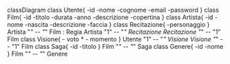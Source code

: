 classDiagram
class Utente{
	-id
	-nome
	-cognome
	-email
	-password
}
class Film{
	-id
	-titolo
	-durata
	-anno
	-descrizione
	-copertina
}
class Artista{
	-id
	-nome
	-nascita
	-descrizione
	-faccia
}
class Recitazione{
	-personaggio
}
Artista "*" -- "*" Film : Regia
Artista "1" -- "*" Recitazione
Recitazione "*" -- "1" Film
class Visione{
    - voto *
    - momento
}
Utente "1" -- "*" Visione
Visione "*" -- "1" Film
class Saga{
    -id
    -titolo
}
Film "*" -- "*" Saga
class Genere{
    -id
    -nome
}
Film "*" -- "*" Genere

